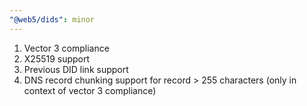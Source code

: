 ```yaml
---
"@web5/dids": minor
---
```


1. Vector 3 compliance
2. X25519 support
3. Previous DID link support
4. DNS record chunking support for record > 255 characters (only in context of vector 3 compliance)
